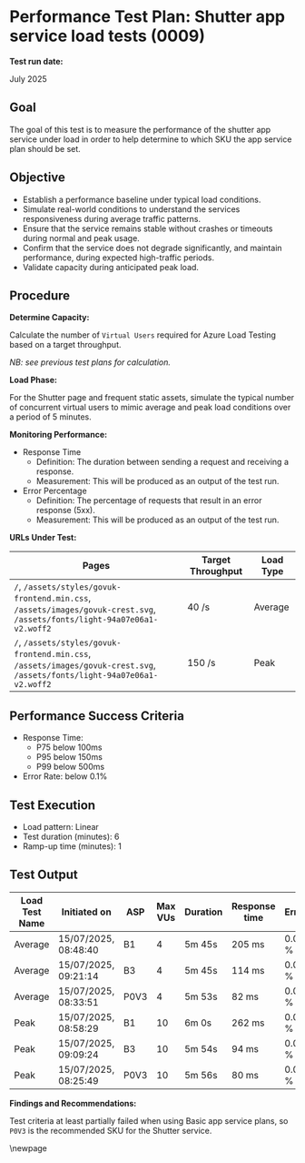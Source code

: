 ﻿# Performance Test Plan: Shutter app service load tests (0009)

**Test run date:**

July 2025

## Goal

The goal of this test is to measure the performance of the shutter app service under load in order to help determine to
which SKU the app service plan should be set.

## Objective

- Establish a performance baseline under typical load conditions.
- Simulate real-world conditions to understand the services responsiveness during average traffic patterns.
- Ensure that the service remains stable without crashes or timeouts during normal and peak usage.
- Confirm that the service does not degrade significantly, and maintain performance, during expected high-traffic periods.
- Validate capacity during anticipated peak load.

## Procedure

**Determine Capacity:**

Calculate the number of `Virtual Users` required for Azure Load Testing based on a target throughput.

_NB: see previous test plans for calculation._

**Load Phase:**

For the Shutter page and frequent static assets, simulate the typical number of concurrent virtual users to mimic
average and peak load conditions over a period of 5 minutes.

**Monitoring Performance:**

- Response Time
  - Definition: The duration between sending a request and receiving a response.
  - Measurement: This will be produced as an output of the test run.
- Error Percentage
  - Definition: The percentage of requests that result in an error response (5xx).
  - Measurement: This will be produced as an output of the test run.

**URLs Under Test:**

| Pages                                                                                                                     | Target Throughput | Load Type |
|---------------------------------------------------------------------------------------------------------------------------|-------------------|-----------|
| `/`, `/assets/styles/govuk-frontend.min.css`, `/assets/images/govuk-crest.svg`, `/assets/fonts/light-94a07e06a1-v2.woff2` | 40 /s             | Average   |
| `/`, `/assets/styles/govuk-frontend.min.css`, `/assets/images/govuk-crest.svg`, `/assets/fonts/light-94a07e06a1-v2.woff2` | 150 /s            | Peak      |

## Performance Success Criteria

- Response Time:
  - P75 below 100ms
  - P95 below 150ms
  - P99 below 500ms
- Error Rate: below 0.1%

## Test Execution

- Load pattern: Linear
- Test duration (minutes): 6
- Ramp-up time (minutes): 1

## Test Output

<!-- take care with final separator line in piped table, as pandoc uses this for relative column widths -->
| Load Test Name | Initiated on         | ASP  | Max VUs | Duration | Response time | Errors | Throughput | Result                                                                                                                                                                                                                                                                                                                                                                    |
|----------------|----------------------|------|---------|----------|---------------|--------|------------|------------|
| Average        | 15/07/2025, 08:48:40 | B1   | 4       | 5m 45s   | 205 ms        | 0.00 % | 25.12 /s   | [❌ Failed](https://portal.azure.com#blade/Microsoft_Azure_CloudNativeTesting/NewReport/resourceId/%2Fsubscriptions%2Fa5c0a8d7-a54d-4a6d-ab79-4ca64a3b750f%2FresourceGroups%2Fs198t01-ebis-perf-tests%2Fproviders%2FMicrosoft.LoadTestService%2Floadtests%2Fs198t01-load-tests/testId/62981246-7af5-4866-8ea5-f2f98408b051/testRunId/ca7b554e-6ba2-41ef-ad21-c68e37ffe044) |
| Average        | 15/07/2025, 09:21:14 | B3   | 4       | 5m 45s   | 114 ms        | 0.00 % | 66.97 /s   | [❌ Failed](https://portal.azure.com#blade/Microsoft_Azure_CloudNativeTesting/NewReport/resourceId/%2Fsubscriptions%2Fa5c0a8d7-a54d-4a6d-ab79-4ca64a3b750f%2Fresourcegroups%2Fs198t01-ebis-perf-tests%2Fproviders%2Fmicrosoft.loadtestservice%2Floadtests%2Fs198t01-load-tests/testId/62981246-7af5-4866-8ea5-f2f98408b051/testRunId/ca7b554e-6ba2-41ef-ad21-c68e37ffe504) |
| Average        | 15/07/2025, 08:33:51 | P0V3 | 4       | 5m 53s   | 82 ms         | 0.01 % | 46.13 /s   | [✅ Passed](https://portal.azure.com#blade/Microsoft_Azure_CloudNativeTesting/NewReport/resourceId/%2Fsubscriptions%2Fa5c0a8d7-a54d-4a6d-ab79-4ca64a3b750f%2Fresourcegroups%2Fs198t01-ebis-perf-tests%2Fproviders%2Fmicrosoft.loadtestservice%2Floadtests%2Fs198t01-load-tests/testId/62981246-7af5-4866-8ea5-f2f98408b051/testRunId/410414d0-7b7e-4dbe-bf1c-19092c876140) |
| Peak           | 15/07/2025, 08:58:29 | B1   | 10      | 6m 0s    | 262 ms        | 0.01 % | 61.00 /s   | [❌ Failed](https://portal.azure.com#blade/Microsoft_Azure_CloudNativeTesting/NewReport/resourceId/%2Fsubscriptions%2Fa5c0a8d7-a54d-4a6d-ab79-4ca64a3b750f%2Fresourcegroups%2Fs198t01-ebis-perf-tests%2Fproviders%2Fmicrosoft.loadtestservice%2Floadtests%2Fs198t01-load-tests/testId/490c15e8-1900-44f9-a9f2-3f58b0c0319d/testRunId/ca7b554e-6ba2-41ef-ad21-c68e37ffe1a9) |
| Peak           | 15/07/2025, 09:09:24 | B3   | 10      | 5m 54s   | 94 ms         | 0.00 % | 154.19 /s  | [✅ Passed](https://portal.azure.com#blade/Microsoft_Azure_CloudNativeTesting/NewReport/resourceId/%2Fsubscriptions%2Fa5c0a8d7-a54d-4a6d-ab79-4ca64a3b750f%2Fresourcegroups%2Fs198t01-ebis-perf-tests%2Fproviders%2Fmicrosoft.loadtestservice%2Floadtests%2Fs198t01-load-tests/testId/490c15e8-1900-44f9-a9f2-3f58b0c0319d/testRunId/ca7b554e-6ba2-41ef-ad21-c68e37ffe320) |
| Peak           | 15/07/2025, 08:25:49 | P0V3 | 10      | 5m 56s   | 80 ms         | 0.00 % | 183.93 /s  | [✅ Passed](https://portal.azure.com#blade/Microsoft_Azure_CloudNativeTesting/NewReport/resourceId/%2Fsubscriptions%2Fa5c0a8d7-a54d-4a6d-ab79-4ca64a3b750f%2Fresourcegroups%2Fs198t01-ebis-perf-tests%2Fproviders%2Fmicrosoft.loadtestservice%2Floadtests%2Fs198t01-load-tests/testId/490c15e8-1900-44f9-a9f2-3f58b0c0319d/testRunId/490c15e8-1900-44f9-a9f2-3f58b0c03399) |

**Findings and Recommendations:**

Test criteria at least partially failed when using Basic app service plans, so `P0V3` is the recommended SKU for the Shutter service.

<!-- Leave the rest of this page blank -->
\newpage
